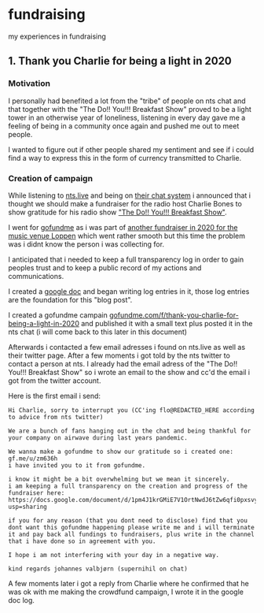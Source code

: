 # fundraising
my experiences in fundraising

## 1. Thank you Charlie for being a light in 2020

### Motivation
I personally had benefited a lot from the "tribe" of people on nts chat and that together with the "The Do!! You!!! Breakfast Show" proved to be a light tower in an otherwise year of loneliness, listening in every day gave me a feeling of being in a community once again and pushed me out to meet people.

I wanted to figure out if other people shared my sentiment and see if i could find a way to express this in the form of currency transmitted to Charlie.


### Creation of campaign

While listening to [nts.live](https://nts.live) and being on [their chat system](https://www.nts.live/chat) i announced that i thought we should make a fundraiser for the radio host Charlie Bones to show gratitude for his radio show ["The Do!! You!!! Breakfast Show"](https://www.nts.live/shows/the-do-you-breakfast-show).

I went for [gofundme](https://www.gofundme.com) as i was part of [another fundraiser in 2020 for the music venue Loppen](https://www.gofundme.com/f/support-loppen) which went rather smooth but this time the problem was i didnt know the person i was collecting for.

I anticipated that i needed to keep a full transparency log in order to gain peoples trust and to keep a public record of my actions and communications.

I created a [google doc](https://docs.google.com/document/d/1pm4J1krGMiE7V1OrtNwdJ6tZw6qfi0pxsvyjzcLKx0g) and began writing log entries in it, those log entries are the foundation for this "blog post".

I created a gofundme campain [gofundme.com/f/thank-you-charlie-for-being-a-light-in-2020](https://www.gofundme.com/f/thank-you-charlie-for-being-a-light-in-2020) and published it with a small text plus posted it in the nts chat (i will come back to this later in this document)

Afterwards i contacted a few email adresses i found on nts.live as well as their twitter page. After a few moments i got told by the nts twitter to contact a person at nts. I already had the email adress of the "The Do!! You!!! Breakfast Show" so i wrote an email to the show and cc'd the email i got from the twitter account.

Here is the first email i send:

```
Hi Charlie, sorry to interrupt you (CC'ing flo@REDACTED_HERE according to advice from nts twitter)

We are a bunch of fans hanging out in the chat and being thankful for your company on airwave during last years pandemic.

We wanna make a gofundme to show our gratitude so i created one:
gf.me/u/zm636h
i have invited you to it from gofundme.

i know it might be a bit overwhelming but we mean it sincerely.
i am keeping a full transparency on the creation and progress of the fundraiser here:
https://docs.google.com/document/d/1pm4J1krGMiE7V1OrtNwdJ6tZw6qfi0pxsvyjzcLKx0g/edit?usp=sharing

if you for any reason (that you dont need to disclose) find that you dont want this gofundme happening please write me and i will terminate it and pay back all fundings to fundraisers, plus write in the channel that i have done so in agreement with you.

I hope i am not interfering with your day in a negative way.

kind regards johannes valbjørn (supernihil on chat)
```

A few moments later i got a reply from Charlie where he confirmed that he was ok with me making the crowdfund campaign, I wrote it in the google doc log.

### 
